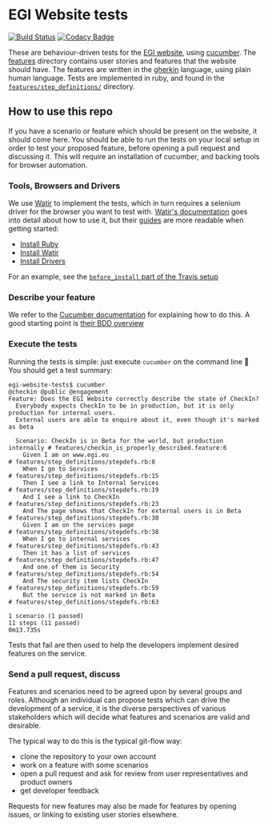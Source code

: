 # EGI Website tests

[![Build Status](https://travis-ci.org/EGI-Foundation/EGI-website-tests.svg?branch=master)](https://travis-ci.org/EGI-Foundation/EGI-website-tests) [![Codacy Badge](https://api.codacy.com/project/badge/Grade/d6a36ccb73d54709a9e09e56ed134940)](https://app.codacy.com/app/brucellino/EGI-website-tests?utm_source=github.com&utm_medium=referral&utm_content=EGI-Foundation/EGI-website-tests&utm_campaign=Badge_Grade_Settings)

These are behaviour-driven tests for the [EGI website](https://egi.eu), using [cucumber](https://docs.cucumber.io/).
The [features](/features) directory contains user stories and features that the website should have.
The features are written in the [gherkin](https://docs.cucumber.io/gherkin/) language, using plain human language.
Tests are implemented in ruby, and found in the [`features/step_definitions/`](/features/step_definitions/) directory.

## How to use this repo

If you have a scenario or feature which should be present on the website, it should come here.
You should be able to run the tests on your local setup in order to test your proposed feature, before opening a pull request and discussing it.
This will require an installation of cucumber, and backing tools for browser automation.

### Tools, Browsers and Drivers

We use [Watir](https://watir.com) to implement the tests, which in turn requires a selenium driver for the browser you want to test with.
[Watir's documentation](www.rubydoc.info/gems/watir/) goes into detail about how to use it, but their [guides](http://watir.com/guides/) are more readable when getting started:

  - [Install Ruby](http://watir.com/guides/ruby/)
  - [Install Watir](http://watir.com/guides/installation/)
  - [Install Drivers](http://watir.com/guides/drivers/)

For an example, see the [`before_install` part of the Travis setup](/.travis.yml)

### Describe your feature

We refer to the [Cucumber documentation](https://docs.cucumber.io) for explaining how to do this.
A good starting point is [their BDD overview](https://docs.cucumber.io/guides/overview/)

### Execute the tests

Running the tests is simple: just execute `cucumber` on the command line :tada:
You should get a test summary:

```
egi-website-tests$ cucumber
@checkin @public @engagement
Feature: Does the EGI Website correctly describe the state of CheckIn?
  Everybody expects CheckIn to be in production, but it is only production for internal users.
  External users are able to enquire about it, even though it's marked as beta

  Scenario: CheckIn is in Beta for the world, but production internally # features/checkin_is_properly_described.feature:6
    Given I am on www.egi.eu                                            # features/step_definitions/stepdefs.rb:8
    When I go to Services                                               # features/step_definitions/stepdefs.rb:15
    Then I see a link to Internal Services                              # features/step_definitions/stepdefs.rb:19
    And I see a link to CheckIn                                         # features/step_definitions/stepdefs.rb:23
    And The page shows that CheckIn for external users is in Beta       # features/step_definitions/stepdefs.rb:30
    Given I am on the services page                                     # features/step_definitions/stepdefs.rb:38
    When I go to internal services                                      # features/step_definitions/stepdefs.rb:43
    Then it has a list of services                                      # features/step_definitions/stepdefs.rb:47
    And one of them is Security                                         # features/step_definitions/stepdefs.rb:54
    And The security item lists CheckIn                                 # features/step_definitions/stepdefs.rb:59
    But the service is not marked in Beta                               # features/step_definitions/stepdefs.rb:63

1 scenario (1 passed)
11 steps (11 passed)
0m13.735s
```

Tests that fail are then used to help the developers implement desired features on the service.

### Send a pull request, discuss

Features and scenarios need to be agreed upon by several groups and roles. Although an individual can propose tests which can drive the development of a service, it is the diverse perspectives of various stakeholders which will decide what features and scenarios are valid and desirable.

The typical way to do this is the typical git-flow way:

 - clone the repository to your own account
 - work on a feature with some scenarios
 - open a pull request and ask for review from user representatives and product owners
 - get developer feedback

Requests for new features may also be made for features by opening issues, or linking to existing user stories elsewhere.


